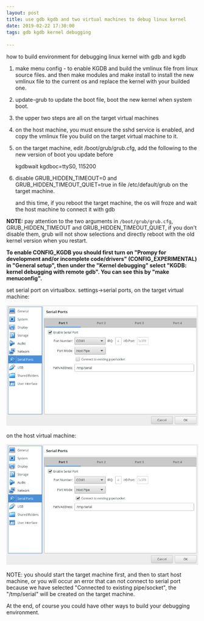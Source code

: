 ```yaml
---
layout: post
title: use gdb kgdb and two virtual machines to debug linux kernel
date: 2019-02-22 17:30:00
tags: gdb kgdb kernel debugging

---
```

how to build environment for debugging linux kernel with gdb and kgdb 

1. make menu config - to enable KGDB and build the vmlinux file from linux source files. and then make modules and make install to install the new vmlinux file to the current os and replace the kernel with your builded one.

2. update-grub to update the boot file, boot the new kernel when system boot.

3. the upper two steps are all on the target virtual machines

4. on the host machine, you must ensure the sshd service is enabled, and copy the vmlinux file you build on the target virtual machine to it.

5. on the target machine, edit /boot/grub/grub.cfg, add the following to the new version of boot you update before

   kgdbwait kgdboc=ttyS0, 115200

6. disable GRUB_HIDDEN_TIMEOUT=0 and GRUB_HIDDEN_TIMEOUT_QUIET=true in file /etc/default/grub on the target machine.

   and this time, if you reboot the target machine, the os will froze and wait the host machine to connect it with gdb

**NOTE:** pay attention to the two arguments in `/boot/grub/grub.cfg`, GRUB_HIDDEN_TIMEOUT and GRUB_HIDDEN_TIMEOUT_QUIET, if you don't disable them, grub will not show selections and directly reboot with the old kernel version when you restart.

**To enable CONFIG_KGDB you should first turn on "Prompy for development and/or incomplete code/drivers" (CONFIG_EXPERIMENTAL) in "General setup", then under the "Kernel debugging" select "KGDB: kernel debugging with remote gdb". You can see this by "make menuconfig".**

set serial port on virtualbox. settings->serial ports, on the target virtual machine:

![serial port settings for target](https://github.com/small-cat/small-cat.github.io/blob/master/_pics/serial_ports_settings.png)

on the host virtual machine:

![serial port setting for host](https://github.com/small-cat/small-cat.github.io/blob/master/_pics/serial_port_setting_for_host.png)

NOTE: you should start the target machine first, and then to start host machine, or you will occur an error that can not connect to serial port because we have selected "Connected to existing pipe/socket", the "/tmp/serial" will be created on the target machine. 

At the end, of course you could have other ways to build your debugging environment.
